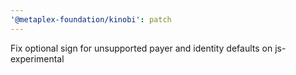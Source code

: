 ```yaml
---
'@metaplex-foundation/kinobi': patch
---
```


Fix optional sign for unsupported payer and identity defaults on js-experimental

